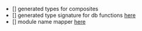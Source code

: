 - [] generated types for composites
- [] generated type signature for db functions
  [here](https://flow.org/try/#0PQKgBAAgZgNg9gdzCYAoVAXAngBwKZgDKeMeAxhmALyphgAUA5ALZ4YCGAdBwEamPUAfGACybdgBV2fPACVEAZwCUtMADIGLcZwVkAFnmbsBVYWI6F9h9vITLVGhRgBOASwB2AcyFgAgs+d2LAAedncsQVQAbnRsfFFxKRlbBWo-AKDggG8AH1VXABMALjAk0gBJAoAaVXd2VhLGXn4aul0DIwB9OoawLQ5GVByAX0EYzFwCMrxKtNza+rwSpzcvVrB2627F5ZcPTxqR8biCc3ZLDptFNP9AkPm6QpKL60r1nqWNvbWh0ePJohWIyzKhgB5gD67VYHX7jMhwdxODYkcgYZ4oihpeibIxKHxZfJQBg49jUKig-pcZp4Rh4gl0OjONgAV2c7gYAG0ALolMJYJQxOjDMAkBQEVxE7FA0nkimsDg6aW0sGqRkstmcnlgPkC1TC0UEekMpkYVns+jc3nhXVC1DDOEIpHU1KgsWkChMeVU6T8XXwxGUElpN2oz3aEm0mL+pFwDAGZwAEXYHGDGIwTAUcFYnDIgRwkaAA)
- [] module name mapper
    [here](https://flow.org/en/docs/config/options/#toc-module-name-mapper-regex-string)
